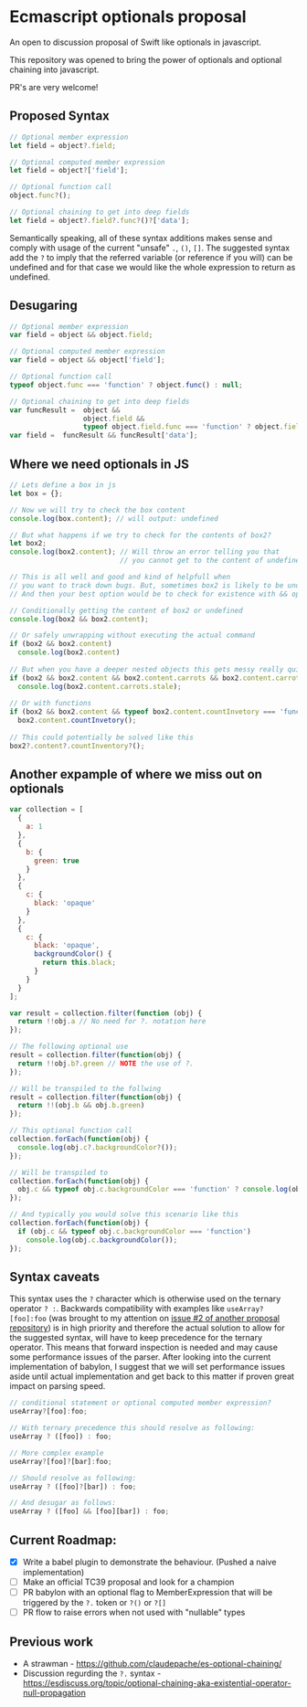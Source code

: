 # Ecmascript optionals proposal

An open to discussion proposal of Swift like optionals in javascript.

This repository was opened to bring the power of optionals and optional chaining into javascript.

PR's are very welcome!

## Proposed Syntax
```javascript
// Optional member expression
let field = object?.field;

// Optional computed member expression
let field = object?['field'];

// Optional function call
object.func?();

// Optional chaining to get into deep fields
let field = object?.field?.func?()?['data'];

```

Semantically speaking, all of these syntax additions makes sense and comply with usage of the current "unsafe" `.`, `()`, `[]`.
The suggested syntax add the `?` to imply that the referred variable (or reference if you will) can be undefined and for that case we would like the whole expression to return as undefined.

## Desugaring

```javascript
// Optional member expression
var field = object && object.field;

// Optional computed member expression
var field = object && object['field'];

// Optional function call
typeof object.func === 'function' ? object.func() : null;

// Optional chaining to get into deep fields
var funcResult =  object && 
                  object.field && 
                  typeof object.field.func === 'function' ? object.field.func() : null;
var field =  funcResult && funcResult['data'];
```

## Where we need optionals in JS

```javascript
// Lets define a box in js
let box = {};

// Now we will try to check the box content
console.log(box.content); // will output: undefined

// But what happens if we try to check for the contents of box2?
let box2;
console.log(box2.content); // Will throw an error telling you that 
                           // you cannot get to the content of undefined

// This is all well and good and kind of helpfull when 
// you want to track down bugs. But, sometimes box2 is likely to be undefined.
// And then your best option would be to check for existence with && operator.

// Conditionally getting the content of box2 or undefined
console.log(box2 && box2.content); 

// Or safely unwrapping without executing the actual command
if (box2 && box2.content)
  console.log(box2.content)
  
// But when you have a deeper nested objects this gets messy really quick
if (box2 && box2.content && box2.content.carrots && box2.content.carrots.stale)
  console.log(box2.content.carrots.stale);
  
// Or with functions
if (box2 && box2.content && typeof box2.content.countInvetory === 'function')
  box2.content.countInvetory();
  
// This could potentially be solved like this
box2?.content?.countInventory?();

```

## Another expample of where we miss out on optionals

```javascript
var collection = [
  {
    a: 1
  },
  {
    b: {
      green: true
    }
  },
  {
    c: {
      black: 'opaque'
    }
  },
  {
    c: {
      black: 'opaque',
      backgroundColor() {
        return this.black;
      }
    }
  }
];

var result = collection.filter(function (obj) {
  return !!obj.a // No need for ?. notation here
});

// The following optional use
result = collection.filter(function(obj) {
  return !!obj.b?.green // NOTE the use of ?.
});

// Will be transpiled to the follwing
result = collection.filter(function(obj) {
  return !!(obj.b && obj.b.green)
});

// This optional function call
collection.forEach(function(obj) {
  console.log(obj.c?.backgroundColor?());
});

// Will be transpiled to
collection.forEach(function(obj) {
  obj.c && typeof obj.c.backgroundColor === 'function' ? console.log(obj.c.backgroundColor()) : void 0;
});

// And typically you would solve this scenario like this
collection.forEach(function(obj) {
  if (obj.c && typeof obj.c.backgroundColor === 'function')
    console.log(obj.c.backgroundColor());
});

```

## Syntax caveats

This syntax uses the `?` character which is otherwise used on the ternary operator `? :`. 
Backwards compatibility with examples like `useArray?[foo]:foo` 
(was brought to my attention on [issue #2 of another proposal repository](https://github.com/claudepache/es-optional-chaining/issues/2#issuecomment-247311512))
is in high priority and therefore the actual solution to allow for the suggested syntax, will have to keep
precedence for the ternary operator. This means that forward inspection is needed and may cause some
performance issues of the parser. After looking into the current implementation of babylon, I suggest that
 we will set performance issues aside until actual implementation and get back to this matter 
 if proven great impact on parsing speed.
 
 ```javascript
 // conditional statement or optional computed member expression?
 useArray?[foo]:foo;
 
 // With ternary precedence this should resolve as following:
 useArray ? ([foo]) : foo;
 
 // More complex example
 useArray?[foo]?[bar]:foo;
 
 // Should resolve as following:
 useArray ? ([foo]?[bar]) : foo;
 
 // And desugar as follows:
 useArray ? ([foo] && [foo][bar]) : foo;
 ```

## Current Roadmap:

- [X] Write a babel plugin to demonstrate the behaviour. (Pushed a naive implementation)
- [ ] Make an official TC39 proposal and look for a champion
- [ ] PR babylon with an optional flag to MemberExpression that will be triggered by the `?.` token or `?()` or `?[]`
- [ ] PR flow to raise errors when not used with "nullable" types

## Previous work

- A strawman - https://github.com/claudepache/es-optional-chaining/
- Discussion regurding the `?.` syntax - https://esdiscuss.org/topic/optional-chaining-aka-existential-operator-null-propagation
